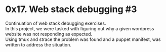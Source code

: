 # 0x17. Web stack debugging #3
Continuation of web stack debugging exercises.  
In this project, we were tasked with figuring out why a given wordpress   
website was not responding as expected.  
Using tmux and strace the problem was found and a puppet manifest, was  
written to address the situation.
